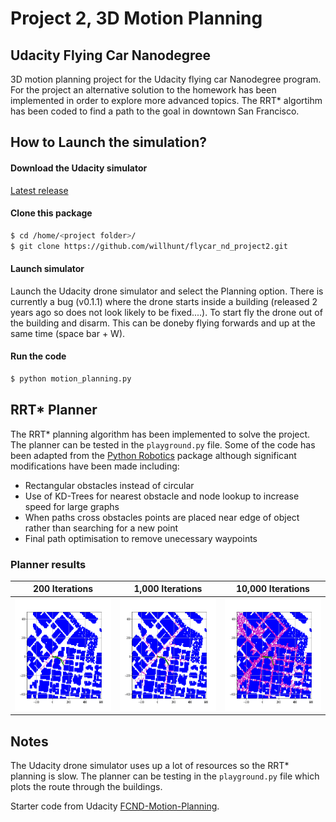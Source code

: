 # Project 2, 3D Motion Planning
## Udacity Flying Car Nanodegree
3D motion planning project for the Udacity flying car Nanodegree program. For the project an alternative solution to the homework has been implemented in order to explore more advanced topics. The RRT* algortihm has been coded to find a path to the goal in downtown San Francisco.

## How to Launch the simulation?
#### Download the Udacity simulator
[Latest release](https://github.com/udacity/FCND-Simulator-Releases/releases)

#### Clone this package
```sh
$ cd /home/<project folder>/ 
$ git clone https://github.com/willhunt/flycar_nd_project2.git
```

#### Launch simulator
Launch the Udacity drone simulator and select the Planning option. There is currently a bug (v0.1.1) where the drone starts inside a building (released 2 years ago so does not look likely to be fixed....). To start fly the drone out of the building and disarm. This can be doneby flying forwards and up at the same time (space bar + W). 

#### Run the code
```sh
$ python motion_planning.py
```
## RRT* Planner
The RRT* planning algorithm has been implemented to solve the project. The planner can be tested in the `playground.py` file. Some of the code has been adapted from the [Python Robotics](https://github.com/AtsushiSakai/PythonRobotics) package although significant modifications have been made including:
* Rectangular obstacles instead of circular
* Use of KD-Trees for nearest obstacle and node lookup to increase speed for large graphs
* When paths cross obstacles points are placed near edge of object rather than searching for a new point
* Final path optimisation to remove unecessary waypoints

### Planner results
200 Iterations    | 1,000 Iterations | 10,000 Iterations
:-------------:   |:-----------------: |:-----------------: 
<img src="/assets/Figure1.png" alt="200iters" width="auto" height="180"> | <img src="/assets/Figure2.png" alt="1000iters" width="auto" height="180"> | <img src="/assets/Figure3.png" alt="10000iters" width="auto" height="180">    


## Notes
The Udacity drone simulator uses up a lot of resources so the RRT* planning is slow. The planner can be testing in the `playground.py` file which plots the route through the buildings.

Starter code from Udacity [FCND-Motion-Planning](https://github.com/udacity/FCND-Motion-Planning).
